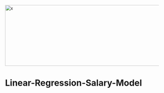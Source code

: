 
<img src="https://www.duperrin.com/wp-content/uploads/2017/05/EMployee-experience-success.jpg" alt="x" width=1200 height=200 >

# Linear-Regression-Salary-Model

